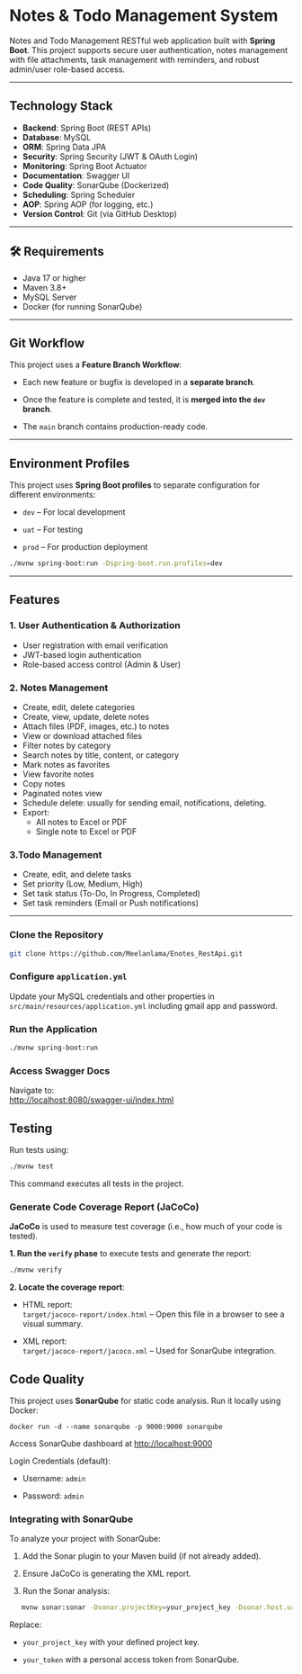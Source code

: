 # Notes & Todo Management System

Notes and Todo Management RESTful web application built with **Spring Boot**. This project supports secure user authentication, notes management with file attachments, task management with reminders, and robust admin/user role-based access.

---

## Technology Stack

- **Backend**: Spring Boot (REST APIs)
- **Database**: MySQL
- **ORM**: Spring Data JPA
- **Security**: Spring Security (JWT & OAuth Login)
- **Monitoring**: Spring Boot Actuator
- **Documentation**: Swagger UI
- **Code Quality**: SonarQube (Dockerized)
- **Scheduling**: Spring Scheduler
- **AOP**: Spring AOP (for logging, etc.)
- **Version Control**: Git (via GitHub Desktop)

---

## 🛠 Requirements

- Java 17 or higher
- Maven 3.8+
- MySQL Server
- Docker (for running SonarQube)

---

## Git Workflow

This project uses a **Feature Branch Workflow**:

- Each new feature or bugfix is developed in a **separate branch**.

- Once the feature is complete and tested, it is **merged into the `dev` branch**.

- The `main` branch contains production-ready code.

---

## Environment Profiles

This project uses **Spring Boot profiles** to separate configuration for different environments:

- `dev` – For local development

- `uat` – For testing

- `prod` – For production deployment

```bash
./mvnw spring-boot:run -Dspring-boot.run.profiles=dev
```
---

## Features

### 1. User Authentication & Authorization
- User registration with email verification
- JWT-based login authentication
- Role-based access control (Admin & User)

### 2. Notes Management
- Create, edit, delete categories
- Create, view, update, delete notes
- Attach files (PDF, images, etc.) to notes
- View or download attached files
- Filter notes by category
- Search notes by title, content, or category
- Mark notes as favorites
- View favorite notes
- Copy notes
- Paginated notes view
- Schedule delete: usually for sending email, notifications, deleting.
- Export:
    - All notes to Excel or PDF
    - Single note to Excel or PDF

### 3.Todo Management
- Create, edit, and delete tasks
- Set priority (Low, Medium, High)
- Set task status (To-Do, In Progress, Completed)
- Set task reminders (Email or Push notifications)

---

### Clone the Repository

```bash
git clone https://github.com/Meelanlama/Enotes_RestApi.git
```

### Configure `application.yml`

Update your MySQL credentials and other properties in `src/main/resources/application.yml` including gmail app and password.

### Run the Application

```bash
./mvnw spring-boot:run
```

### Access Swagger Docs

Navigate to:  
[http://localhost:8080/swagger-ui/index.html](http://localhost:8080/swagger-ui/index.html)

## Testing

Run tests using:

```bash
./mvnw test
```

This command executes all tests in the project.

### Generate Code Coverage Report (JaCoCo)

**JaCoCo** is used to measure test coverage (i.e., how much of your code is tested).

**1. Run the `verify` phase** to execute tests and generate the report:

```bash
./mvnw verify
```
**2. Locate the coverage report**:

- HTML report:  
  `target/jacoco-report/index.html` – Open this file in a browser to see a visual summary.

- XML report:  
  `target/jacoco-report/jacoco.xml` – Used for SonarQube integration.

## Code Quality

This project uses **SonarQube** for static code analysis. Run it locally using Docker:

`docker run -d --name sonarqube -p 9000:9000 sonarqube`

Access SonarQube dashboard at [http://localhost:9000](http://localhost:9000)

Login Credentials (default):

- Username: `admin`

- Password: `admin`

### Integrating with SonarQube

To analyze your project with SonarQube:

1. Add the Sonar plugin to your Maven build (if not already added).

2. Ensure JaCoCo is generating the XML report.

3. Run the Sonar analysis:

```bash
   mvnw sonar:sonar -Dsonar.projectKey=your_project_key -Dsonar.host.url=http://localhost:9000 -Dsonar.login=your_token
```

   Replace:

  - `your_project_key` with your defined project key.

  - `your_token` with a personal access token from SonarQube.
